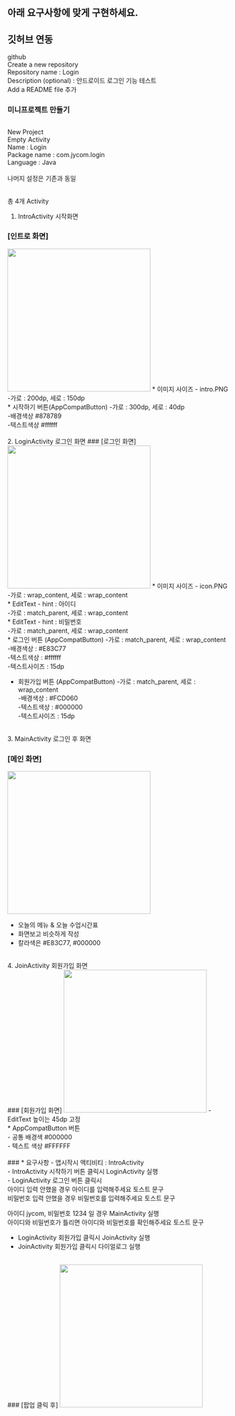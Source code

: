 
## 아래 요구사항에 맞게 구현하세요. 
## 깃허브 연동
github 
<br/>
Create a new repository
<br/>
Repository name : Login
<br/>
Description (optional) : 안드로이드 로그인 기능 테스트
<br/>
Add a README file 추가
<br/>

###  미니프로젝트 만들기
##

New Project
<br/>
Empty Activity<br/>
Name : Login<br/>
Package name :  com.jycom.login<br/>
Language : Java<br/>
<br/>
나머지 설정은 기존과 동일<br/>
<br/>

총 4개 Activity<br/>
1. IntroActivity 시작화면<br/>
### [인트로 화면]
<img src="intro.PNG" width="320"/>  
* 이미지 사이즈
 - intro.PNG<br/> 
 -가로 : 200dp, 세로 : 150dp<br/>
* 시작하기 버튼(AppCompatButton) 
 -가로 : 300dp, 세로 : 40dp<br/>
 -배경색상 #878789<br/>
 -텍스트색상 #ffffff<br/>
<br/>  
2. LoginActivity 로그인 화면
### [로그인 화면]
<img src="login.PNG" width="320"/>  
* 이미지 사이즈 
 - icon.PNG<br/>
 -가로 : wrap_content, 세로 : wrap_content<br/>
* EditText
  - hint : 아이디<br/> 
  -가로 : match_parent, 세로 : wrap_content<br/>
* EditText
  - hint : 비밀번호<br/>
  -가로 : match_parent, 세로 : wrap_content<br/>
* 로그인 버튼 (AppCompatButton)
  -가로 : match_parent, 세로 : wrap_content<br/>
  -배경색상 : #E83C77<br/>
  -텍스트색상 : #ffffff<br/>
  -텍스트사이즈 : 15dp<br/>

* 회원가입 버튼 (AppCompatButton)
  -가로 : match_parent, 세로 : wrap_content<br/>
  -배경색상 : #FCD060<br/>
  -텍스트색상 : #000000<br/>
  -텍스트사이즈 : 15dp<br/>
<br/>
3. MainActivity 로그인 후 화면

### [메인 화면]
<img src="main.PNG" width="320"/>  

  - 오늘의 메뉴 & 오늘 수업시간표<br/>
  - 화면보고 비슷하게 작성<br/>
  - 칼라색은 #E83C77, #000000<br/>
<br/>
4. JoinActivity 회원가입 화면

<br/>
### [회원가입 화면]
<img src="join.PNG" width="320"/>  
  - EditText 높이는 45dp 고정<br/>
  * AppCompatButton 버튼 <br/>
    - 공통 배경색 #000000<br/>
    - 텍스트 색상 #FFFFFF<br/>


<br/>
### * 요구사항
- 앱시작시 액티비티 : IntroActivity<br/>
- IntroActivity 시작하기 버튼 클릭시 LoginActivity 실행<br/>
- LoginActivity 로그인 버튼 클릭시<br/>
  아이디 입력 안했을 경우 아이디를 입력해주세요 토스트 문구<br/>
  비밀번호 입력 안했을 경우 비밀번호를 입력해주세요 토스트 문구<br/>
  
  아이디 jycom,  비밀번호 1234 일 경우 MainActivity 실행<br/>
  아이디와 비밀번호가 틀리면 아이디와 비밀번호를 확인해주세요 토스트 문구<br/>
- LoginActivity 회원가입 클릭시 JoinActivity 실행<br/>
- JoinActivity 회원가입 클릭시 다이얼로그 실행<br/>
<br/>
### [팝업 클릭 후]
<img src="popup.PNG" width="320"/>
   
  
  
